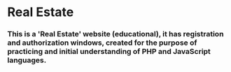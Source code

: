 # Real Estate
### This is a 'Real Estate' website (educational), it has registration and authorization windows, created for the purpose of practicing and initial understanding of PHP and JavaScript languages.
